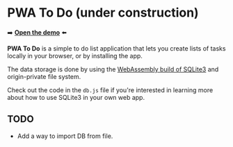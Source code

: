 # PWA To Do (under construction)

➡️ **[Open the demo](https://microsoftedge.github.io/Demos/pwa-to-do/)** ⬅️

**PWA To Do** is a simple to do list application that lets you create lists of tasks locally in your browser, or by installing the app.

The data storage is done by using the [WebAssembly build of SQLite3](https://sqlite.org/wasm/) and origin-private file system.

Check out the code in the `db.js` file if you're interested in learning more about how to use SQLite3 in your own web app.

## TODO

* Add a way to import DB from file.
